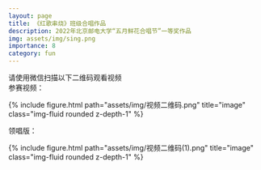```yaml
---
layout: page
title: 《红歌串烧》班级合唱作品
description: 2022年北京邮电大学“五月鲜花合唱节”一等奖作品
img: assets/img/sing.png
importance: 8
category: fun
---
```

请使用微信扫描以下二维码观看视频<br>
参赛视频：<br>
<div class="row">
    <div class="col-sm mt-3 mt-md-0">
        {% include figure.html path="assets/img/视频二维码.png" title="image" class="img-fluid rounded z-depth-1" %}
    </div>
</div>

领唱版：<br>
<div class="row">
    <div class="col-sm mt-3 mt-md-0">
        {% include figure.html path="assets/img/视频二维码(1).png" title="image" class="img-fluid rounded z-depth-1" %}
    </div>
</div>

